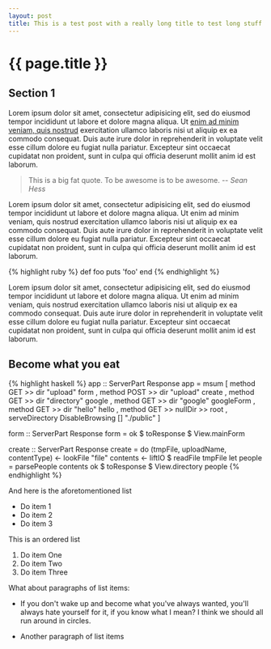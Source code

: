 ```yaml
---
layout: post
title: This is a test post with a really long title to test long stuff
---
```


{{ page.title }}
================


Section 1
---------

Lorem ipsum dolor sit amet, consectetur adipisicing elit, sed do eiusmod tempor incididunt ut labore et dolore magna aliqua. Ut [enim ad minim veniam, quis nostrud](http://google.com) exercitation ullamco laboris nisi ut aliquip ex ea commodo consequat. Duis aute irure dolor in reprehenderit in voluptate velit esse cillum dolore eu fugiat nulla pariatur. Excepteur sint occaecat cupidatat non proident, sunt in culpa qui officia deserunt mollit anim id est laborum.

> This is a big fat quote. To be awesome is to be awesome. -- *Sean Hess*

Lorem ipsum dolor sit amet, consectetur adipisicing elit, sed do eiusmod tempor incididunt ut labore et dolore magna aliqua. Ut enim ad minim veniam, quis nostrud exercitation ullamco laboris nisi ut aliquip ex ea commodo consequat. Duis aute irure dolor in reprehenderit in voluptate velit esse cillum dolore eu fugiat nulla pariatur. Excepteur sint occaecat cupidatat non proident, sunt in culpa qui officia deserunt mollit anim id est laborum.

{% highlight ruby %}
def foo
  puts 'foo'
end
{% endhighlight %}

Lorem ipsum dolor sit amet, consectetur adipisicing elit, sed do eiusmod tempor incididunt ut labore et dolore magna aliqua. Ut enim ad minim veniam, quis nostrud exercitation ullamco laboris nisi ut aliquip ex ea commodo consequat. Duis aute irure dolor in reprehenderit in voluptate velit esse cillum dolore eu fugiat nulla pariatur. Excepteur sint occaecat cupidatat non proident, sunt in culpa qui officia deserunt mollit anim id est laborum.

Become what you eat
-------------------

{% highlight haskell %}
app :: ServerPart Response
app = msum
    [ method GET  >> dir "upload"    form
    , method POST >> dir "upload"    create
    , method GET  >> dir "directory" google
    , method GET  >> dir "google"    googleForm
    , method GET  >> dir "hello"     hello
    , method GET  >> nullDir >>      root
    , serveDirectory DisableBrowsing [] "./public"
    ]

form :: ServerPart Response
form = ok $ toResponse $ View.mainForm

create :: ServerPart Response
create = do
    (tmpFile, uploadName, contentType) <- lookFile "file"
    contents <- liftIO $ readFile tmpFile
    let people = parsePeople contents
    ok $ toResponse $ View.directory people
{% endhighlight %}

And here is the aforetomentioned list

* Do item 1
* Do item 2
* Do item 3


This is an ordered list

1. Do item One
2. Do item Two
3. Do item Three


What about paragraphs of list items:

* If you don't wake up and become what you've always wanted, you'll always hate yourself for it, if you know what I mean? I think we should all run around in circles. 

* Another paragraph of list items

